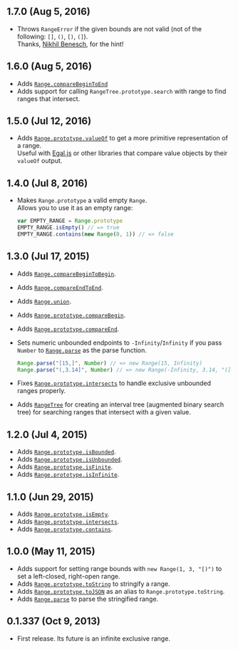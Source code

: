 ## 1.7.0 (Aug 5, 2016)
- Throws `RangeError` if the given bounds are not valid (not of the following: `[]`, `()`, `[)`, `(]`).  
  Thanks, [Nikhil Benesch](https://github.com/benesch), for the hint!

## 1.6.0 (Aug 5, 2016)
- Adds [`Range.compareBeginToEnd`][]
- Adds support for calling `RangeTree.prototype.search` with range to find ranges that intersect.

[`Range.compareBeginToEnd`]: https://github.com/moll/js-strange/blob/master/doc/API.md#Range.compareBeginToEnd

## 1.5.0 (Jul 12, 2016)
- Adds [`Range.prototype.valueOf`][] to get a more primitive representation of a range.  
  Useful with [Egal.js][egal] or other libraries that compare value objects by their `valueOf` output.

[`Range.prototype.valueOf`]: https://github.com/moll/js-strange/blob/master/doc/API.md#Range.prototype.valueOf
[egal]: https://github.com/moll/js-egal

## 1.4.0 (Jul 8, 2016)
- Makes `Range.prototype` a valid empty `Range`.  
  Allows you to use it as an empty range:

  ```javascript
  var EMPTY_RANGE = Range.prototype
  EMPTY_RANGE.isEmpty() // => true
  EMPTY_RANGE.contains(new Range(0, 1)) // => false
  ```

## 1.3.0 (Jul 17, 2015)
- Adds [`Range.compareBeginToBegin`][].
- Adds [`Range.compareEndToEnd`][].
- Adds [`Range.union`][].
- Adds [`Range.prototype.compareBegin`][].
- Adds [`Range.prototype.compareEnd`][].

- Sets numeric unbounded endpoints to `-Infinity`/`Infinity` if you pass
  `Number` to [`Range.parse`][] as the parse function.

  ```javascript
  Range.parse("[15,]", Number) // => new Range(15, Infinity)
  Range.parse("(,3.14]", Number) // => new Range(-Infinity, 3.14, "(]")
  ```

- Fixes [`Range.prototype.intersects`][] to handle exclusive unbounded ranges
  properly.

- Adds [`RangeTree`] for creating an interval tree (augmented binary search
  tree) for searching ranges that intersect with a given value.

[`Range.compareBeginToBegin`]: https://github.com/moll/js-strange/blob/master/doc/API.md#Range.compareBeginToBegin
[`Range.compareEndToEnd`]: https://github.com/moll/js-strange/blob/master/doc/API.md#Range.compareEndToEnd
[`Range.union`]: https://github.com/moll/js-strange/blob/master/doc/API.md#Range.union
[`Range.prototype.compareBegin`]: https://github.com/moll/js-strange/blob/master/doc/API.md#Range.prototype.compareBegin
[`Range.prototype.compareEnd`]: https://github.com/moll/js-strange/blob/master/doc/API.md#Range.prototype.compareEnd
[`RangeTree`]: https://github.com/moll/js-strange/blob/master/doc/API.md#RangeTree

## 1.2.0 (Jul 4, 2015)
- Adds [`Range.prototype.isBounded`][].
- Adds [`Range.prototype.isUnbounded`][].
- Adds [`Range.prototype.isFinite`][].
- Adds [`Range.prototype.isInfinite`][].

[`Range.prototype.isBounded`]: https://github.com/moll/js-strange/blob/master/doc/API.md#Range.prototype.isBounded
[`Range.prototype.isUnbounded`]: https://github.com/moll/js-strange/blob/master/doc/API.md#Range.prototype.isUnbounded
[`Range.prototype.isFinite`]: https://github.com/moll/js-strange/blob/master/doc/API.md#Range.prototype.isFinite
[`Range.prototype.isInfinite`]: https://github.com/moll/js-strange/blob/master/doc/API.md#Range.prototype.isInfinite

## 1.1.0 (Jun 29, 2015)
- Adds [`Range.prototype.isEmpty`][].
- Adds [`Range.prototype.intersects`][].
- Adds [`Range.prototype.contains`][].

[`Range.prototype.isEmpty`]: https://github.com/moll/js-strange/blob/master/doc/API.md#Range.prototype.isEmpty
[`Range.prototype.intersects`]: https://github.com/moll/js-strange/blob/master/doc/API.md#Range.prototype.intersects
[`Range.prototype.contains`]: https://github.com/moll/js-strange/blob/master/doc/API.md#Range.prototype.contains

## 1.0.0 (May 11, 2015)
- Adds support for setting range bounds with `new Range(1, 3, "[)")` to set
  a left-closed, right-open range.
- Adds [`Range.prototype.toString`][] to stringify a range.
- Adds [`Range.prototype.toJSON`][] as an alias to `Range.prototype.toString`.
- Adds [`Range.parse`][] to parse the stringified range.

[`Range.prototype.toString`]: https://github.com/moll/js-strange/blob/master/doc/API.md#Range.prototype.toString
[`Range.prototype.toJSON`]: https://github.com/moll/js-strange/blob/master/doc/API.md#Range.prototype.toJSON
[`Range.parse`]: https://github.com/moll/js-strange/blob/master/doc/API.md#Range.parse

## 0.1.337 (Oct 9, 2013)
- First release. Its future is an infinite exclusive range.
